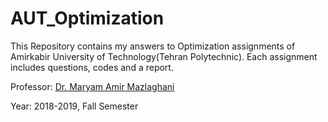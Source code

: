 # AUT_Optimization
This Repository contains my answers to Optimization assignments of Amirkabir University of Technology(Tehran Polytechnic). Each assignment includes questions, codes and a report.

Professor: [Dr. Maryam Amir Mazlaghani](https://old.aut.ac.ir/official/main.asp?uid=mazlaghani)

Year: 2018-2019, Fall Semester
